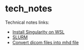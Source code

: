 # tech_notes

Technical notes links:

* [Install Singularity on WSL](https://github.com/jizhang02/tech_notes/blob/73f479987e9a331c967a7b27bb1c6a9cfd3c1b3b/docs/Install%20Singularity%20on%20WSL.md)
* [SLURM](https://github.com/jizhang02/tech_notes/blob/73f479987e9a331c967a7b27bb1c6a9cfd3c1b3b/docs/SLURM.md)
* [Convert dicom files into mhd file](https://gist.github.com/jizhang02/6e395880c085f7c9884d9cec5490c710)
